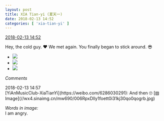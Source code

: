 ```yaml
---
layout: post
title: XIA Tian-yi (夏天一)
date: 2018-02-13 14:52
categories: [ 'xia-tian-yi' ]
---
```


<div class="weibo-info">
  <a href="https://weibo.com/6286030291/G2VtYxPny">2018-02-13 14:52</a>
</div>

Hey, the cold guy. :heart: We met again. You finally began to stick around. 😎

<!-- more -->

<ul class="weibo-pic-list-1">
  <li class="weibo-pic">
    <a href="https://wx2.sinaimg.cn/mw690/006RpxDlly1foetnk0amqj31w01w0npg.jpg"><img src="https://wx2.sinaimg.cn/thumb150/006RpxDlly1foetnk0amqj31w01w0npg.jpg"/></a>
  </li>
  <li class="weibo-pic">
    <a href="https://wx4.sinaimg.cn/mw690/006RpxDlly1foetnd9wh5j30u01o0x6q.jpg"><img src="https://wx4.sinaimg.cn/thumb150/006RpxDlly1foetnd9wh5j30u01o0x6q.jpg"/></a>
  </li>
  <li class="weibo-pic">
    <a href="https://wx2.sinaimg.cn/mw690/006RpxDlly1foetnns008j30xc18eb2a.jpg"><img src="https://wx2.sinaimg.cn/thumb150/006RpxDlly1foetnns008j30xc18eb2a.jpg"/></a>
  </li>
</ul>

*Comments*

<div class="weibo-info">2018-02-13 14:57</div>
[YiAnMusicClub-XiaTianYi](https://weibo.com/6286030291): And then 🙄 [▨ Image](//wx4.sinaimg.cn/mw690/006RpxDlly1foett0i31kj30qo0qogrb.jpg)

*Words in image:*  
I am angry.
